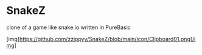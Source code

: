 # SnakeZ
clone of a game like snake.io written in PureBasic

[img]https://github.com/zzippyy/SnakeZ/blob/main/icon/Clipboard01.png[/img]
